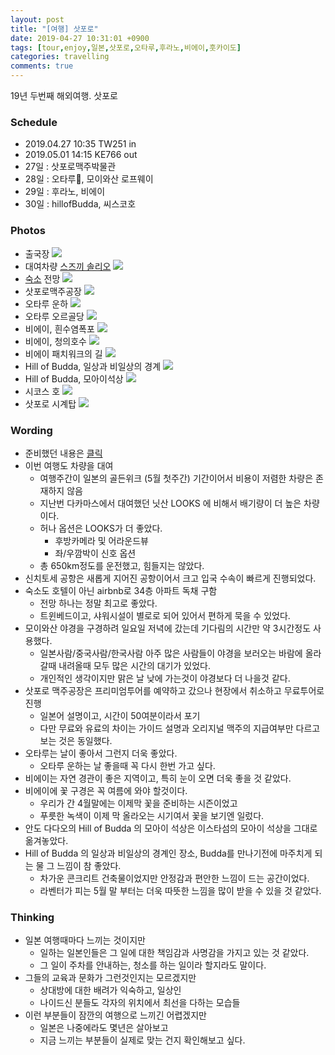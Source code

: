 ```yaml
---
layout: post
title: "[여행] 삿포로"
date: 2019-04-27 10:31:01 +0900
tags: [tour,enjoy,일본,삿포로,오타루,후라노,비에이,훗카이도]
categories: travelling
comments: true
---
```

19년 두번째 해외여행. 삿포로

### Schedule
* 2019.04.27 10:35 TW251 in
* 2019.05.01 14:15 KE766 out
* 27일 : 삿포로맥주박물관
* 28일 : 오타루, 모이와산 로프웨이
* 29일 : 후라노, 비에이
* 30일 : hillofBudda, 씨스코호

### Photos
* 출국장
![](https://drive.google.com/uc?export=view&id=1ETp34ZQvYDGIgRXK4ixK0s25ofMQ9XI0Xw)
* 대여차량 [스즈끼 솔리오](https://auto.naver.com/car/main.nhn?yearsId=124053)
![](https://drive.google.com/uc?export=view&id=1QQG8gIeLwsb-RaGMLTcGfHoRsSqDhdCE)
* [숙소](https://www.airbnb.co.kr/rooms/15575719?guests=1&adults=1&source_impression_id=p3_1557031330_jInA1eARW31WFYih) 전망
![](https://drive.google.com/uc?export=view&id=1z9HxKHuXF8imWu-E_T1mrerNIgF7sUe8MQ)
* 삿포로맥주공장
![](https://drive.google.com/uc?export=view&id=192by0i_ZWiQ1ZFTKZOhLdtJVlaRbvXP1TA)
* 오타루 운하
![](https://drive.google.com/uc?export=view&id=1mffMfwnNd2oxYk9WYEAGySfc5EIuuRsR)
* 오타루 오르골당
![](https://drive.google.com/uc?export=view&id=1BE8_isLFoKpqLef8Y54KLVItPB8MtaEU)
* 비에이, 흰수염폭포
![](https://drive.google.com/uc?export=view&id=1IzmmrEO2u9XgC_wtmIzEQg1cRt1EmQMc)
* 비에이, 청의호수
![](https://drive.google.com/uc?export=view&id=1DKyE7b0gT2JU2uBnFH3Qb8_upZXGFO2E)
* 비에이 패치워크의 길
![](https://drive.google.com/uc?export=view&id=1_PZ8ffIwPAQ5ntF8GL2uYip1gr2NRF6q)
* Hill of Budda, 일상과 비일상의 경계
![](https://drive.google.com/uc?export=view&id=1tdizfv27SazMR7U9UN85wHpJa-cF0hLK)
* Hill of Budda, 모아이석상
![](https://drive.google.com/uc?export=view&id=10xBG5l4wHAaHbiaSsjk6me3nwyxi92x5)
* 시코스 호
![](https://drive.google.com/uc?export=view&id=1aGoAYnJcu7P0lqnjZopsufZc2hm71G46)
* 삿포로 시계탑
![](https://drive.google.com/uc?export=view&id=1f8u-m3K6Z-Wgao9O3RDzg-VlaLtIDgCm)

### Wording
* 준비했던 내용은 [클릭](https://github.com/muraYlion/FelizLaVida/issues/5)
* 이번 여행도 차량을 대여
  * 여행주간이 일본의 골든위크 (5월 첫주간) 기간이어서 비용이 저렴한 차량은 존재하지 않음
  * 지난번 다카마스에서 대여했던 닛산 LOOKS 에 비해서 배기량이 더 높은 차량이다.
  * 허나 옵션은 LOOKS가 더 좋았다.
    * 후방카메라 및 어라운드뷰 
    * 좌/우깜박이 신호 옵션
  * 총 650km정도를 운전했고, 힘들지는 않았다.
* 신치토세 공항은 새롭게 지어진 공항이어서 크고 입국 수속이 빠르게 진행되었다.
* 숙소도 호텔이 아닌 airbnb로 34층 아파트 독채 구함
  * 전망 하나는 정말 최고로 좋았다.
  * 트윈베드이고, 샤워시설이 별로로 되어 있어서 편하게 묵을 수 있었다.
* 모이와산 야경을 구경하려 일요일 저녁에 갔는데 기다림의 시간만 약 3시간정도 사용했다.
  * 일본사람/중국사람/한국사람 아주 많은 사람들이 야경을 보러오는 바람에 올라갈때 내려올때 모두 많은 시간의 대기가 있었다.
  * 개인적인 생각이지만 맑은 날 낮에 가는것이 야경보다 더 나을것 같다.
* 삿포로 맥주공장은 프리미엄투어를 예약하고 갔으나 현장에서 취소하고 무료투어로 진행
  * 일본어 설명이고, 시간이 50여분이라서 포기
  * 다만 무료와 유료의 차이는 가이드 설명과 오리지널 맥주의 지급여부만 다르고 보는 것은 동일했다.
* 오타루는 날이 좋아서 그런지 더욱 좋았다.
  * 오타루 운하는 날 좋을때 꼭 다시 한번 가고 싶다.
* 비에이는 자연 경관이 좋은 지역이고, 특히 눈이 오면 더욱 좋을 것 같았다.
* 비에이에 꽃 구경은 꼭 여름에 와야 할것이다. 
  * 우리가 간 4월말에는 이제막 꽃을 준비하는 시즌이었고
  * 푸릇한 녹색이 이제 막 올라오는 시기여서 꽃을 보기엔 일렀다.
* 안도 다다오의 Hill of Budda 의 모아이 석상은 이스타섬의 모아이 석상을 그대로 옮겨놓았다.
* Hill of Budda 의 일상과 비일상의 경계인 장소, Budda를 만나기전에 마주치게 되는 물 그 느낌이 참 좋았다.
  * 차가운 콘크리트 건축물이었지만 안정감과 편안한 느낌이 드는 공간이었다. 
  * 라벤터가 피는 5월 말 부터는 더욱 따뜻한 느낌을 많이 받을 수 있을 것 같았다.

### Thinking
* 일본 여행때마다 느끼는 것이지만
  * 일하는 일본인들은 그 일에 대한 책임감과 사명감을 가지고 있는 것 같았다.
  * 그 일이 주차를 안내하는, 청소를 하는 일이라 할지라도 말이다.
* 그들의 교육과 문화가 그런것인지는 모르겠지만 
  * 상대방에 대한 배려가 익숙하고, 일상인 
  * 나이드신 분들도 각자의 위치에서 최선을 다하는 모습들
* 이런 부분들이 잠깐의 여행으로 느끼긴 어렵겠지만
  * 일본은 나중에라도 몇년은 살아보고
  * 지금 느끼는 부분들이 실제로 맞는 건지 확인해보고 싶다.
